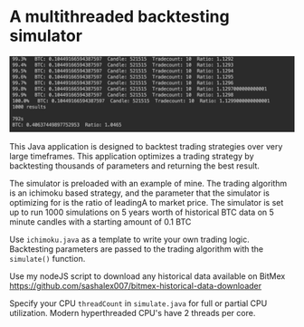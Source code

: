 # A multithreaded backtesting simulator 

![Screenshot](screenshot.png)

This Java application is designed to backtest trading strategies over very large timeframes. This application optimizes a trading strategy by backtesting thousands of parameters and returning the best result.

The simulator is preloaded with an example of mine. The trading algorithm is an ichimoku based strategy, and the parameter that the simulator is optimizing for is the ratio of leadingA to market price. The simulator is set up to run 1000 simulations on 5 years worth of historical BTC data on 5 minute candles with a starting amount of 0.1 BTC

Use `ichimoku.java` as a template to write your own trading logic. Backtesting parameters are passed to the trading algorithm with the `simulate()` function. 

Use my nodeJS script to download any historical data available on BitMex https://github.com/sashalex007/bitmex-historical-data-downloader

Specify your CPU `threadCount` in `simulate.java` for full or partial CPU utilization. Modern hyperthreaded CPU's have 2 threads per core. 